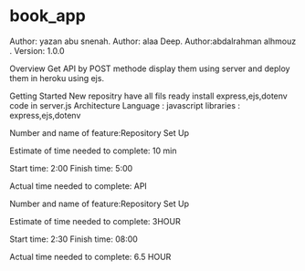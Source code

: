 # book_app

Author: yazan abu snenah.
Author: alaa Deep.
Author:abdalrahman alhmouz .
Version: 1.0.0

Overview
Get API by POST methode display them using server and deploy them in heroku using ejs.

Getting Started
New repositry
have all fils ready install express,ejs,dotenv
code in server.js
Architecture
Language : javascript
libraries : express,ejs,dotenv



Number and name of feature:Repository Set Up

Estimate of time needed to complete: 10 min

Start time: 2:00
Finish time: 5:00

Actual time needed to complete: API

Number and name of feature:Repository Set Up

Estimate of time needed to complete: 3HOUR

Start time: 2:30
Finish time: 08:00

Actual time needed to complete: 6.5 HOUR